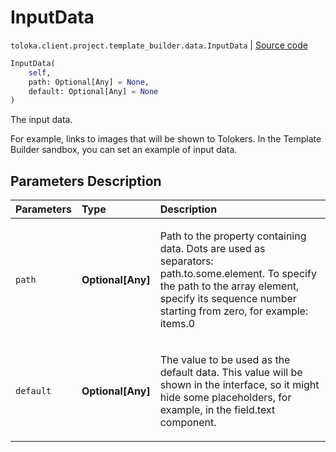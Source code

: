 # InputData
`toloka.client.project.template_builder.data.InputData` | [Source code](https://github.com/Toloka/toloka-kit/blob/v1.1.3/src/client/project/template_builder/data.py#L42)

```python
InputData(
    self,
    path: Optional[Any] = None,
    default: Optional[Any] = None
)
```

The input data.


For example, links to images that will be shown to Tolokers. In the Template Builder sandbox, you can
set an example of input data.

## Parameters Description

| Parameters | Type | Description |
| :----------| :----| :-----------|
`path`|**Optional\[Any\]**|<p>Path to the property containing data. Dots are used as separators: path.to.some.element. To specify the path to the array element, specify its sequence number starting from zero, for example: items.0</p>
`default`|**Optional\[Any\]**|<p>The value to be used as the default data. This value will be shown in the interface, so it might hide some placeholders, for example, in the field.text component.</p>
